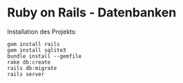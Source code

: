 # Ruby on Rails - Datenbanken

Installation des Projekts:

```shell
gem install rails
gem install sqlite3
bundle install --gemfile
rake db:create
rails db:migrate
rails server
```